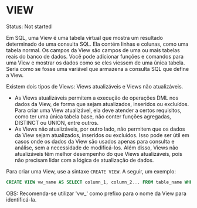 # VIEW

Status: Not started

Em SQL, uma View é uma tabela virtual que mostra um resultado determinado de uma consulta SQL. Ela contém linhas e colunas, como uma tabela normal. Os campos da View são campos de uma ou mais tabelas reais do banco de dados. Você pode adicionar funções e comandos para uma View e mostrar os dados como se eles viessem de uma única tabela. Seria como se fosse uma variável que armazena a consulta SQL que define a View.

Existem dois tipos de Views: Views atualizáveis e Views não atualizáveis.

- As Views atualizáveis permitem a execução de operações DML nos dados da View, de forma que sejam atualizados, inseridos ou excluídos. Para criar uma View atualizável, ela deve atender a certos requisitos, como ter uma única tabela base, não conter funções agregadas, DISTINCT ou UNION, entre outros.
- As Views não atualizáveis, por outro lado, não permitem que os dados da View sejam atualizados, inseridos ou excluídos. Isso pode ser útil em casos onde os dados da View são usados apenas para consulta e análise, sem a necessidade de modificá-los. Além disso, Views não atualizáveis têm melhor desempenho do que Views atualizáveis, pois não precisam lidar com a lógica de atualização de dados.

Para criar uma View, use a sintaxe `CREATE VIEW`. A seguir, um exemplo:

```sql
CREATE VIEW vw_name AS SELECT column_1, column_2... FROM table_name WHERE condition
```

OBS: Recomenda-se utilizar 'vw_' como prefixo para o nome da View para identificá-la.